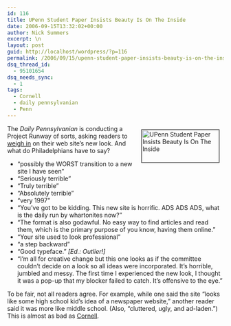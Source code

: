 ```yaml
---
id: 116
title: UPenn Student Paper Insists Beauty Is On The Inside
date: 2006-09-15T13:32:02+00:00
author: Nick Summers
excerpt: \n
layout: post
guid: http://localhost/wordpress/?p=116
permalink: /2006/09/15/upenn-student-paper-insists-beauty-is-on-the-inside/
dsq_thread_id:
  - 95101654
dsq_needs_sync:
  - 1
tags:
  - Cornell
  - daily pennsylvanian
  - Penn
---
```

<img height="76" hspace="10" src="http://www.ivygateblog.com/wp-content/uploads/2006/09/makeover.jpg" width="180" align="right" vspace="10" border="1" alt="UPenn Student Paper Insists Beauty Is On The Inside" />The _Daily Pennsylvanian_ is conducting a Project Runway of sorts, asking readers to [weigh in](http://www.dailypennsylvanian.com/home/index.cfm?event=displayArticleComments&ustory_id=fee1eec3-a41b-4aa3-804c-47796ed5e5ca) on their web site&#8217;s new look. And what do Philadelphians have to say?

  * &#8220;possibly the WORST transition to a new site I have seen&#8221;
  * &#8220;Seriously terrible&#8221;
  * &#8220;Truly terrible&#8221;
  * &#8220;Absolutely terrible&#8221;
  * &#8220;very 1997&#8221;
  * &#8220;You&#8217;ve got to be kidding. This new site is horrific. ADS ADS ADS, what is the daily run by whartonites now?&#8221;
  * &#8220;The format is also godawful. No easy way to find articles and read them, which is the primary purpose of you know, having them online.&#8221;
  * &#8220;Your site used to look professional&#8221;
  * &#8220;a step backward&#8221;
  * &#8220;Good typeface.&#8221; _[Ed.: Outlier!]_
  * &#8220;I&#8217;m all for creative change but this one looks as if the committee couldn&#8217;t decide on a look so all ideas were incorporated. It&#8217;s horrible, jumbled and messy. The first time I experienced the new look, I thought it was a pop-up that my blocker failed to catch. It&#8217;s offensive to the eye.&#8221;

To be fair, not all readers agree. For example, while one said the site &#8220;looks like some high school kid&#8217;s idea of a newspaper website,&#8221; another reader said it was more like middle school. (Also, &#8220;cluttered, ugly, and ad-laden.&#8221;) This is almost as bad as [Cornell](http://www.ivygateblog.com/2006/08/cornellgasm_continues_apace_the_suns_new_look_bombs.html).